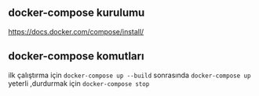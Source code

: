 ## docker-compose kurulumu
https://docs.docker.com/compose/install/
## docker-compose komutları
ilk çalıştırma için `docker-compose up --build`
sonrasında `docker-compose up` yeterli
,durdurmak için `docker-compose stop`
